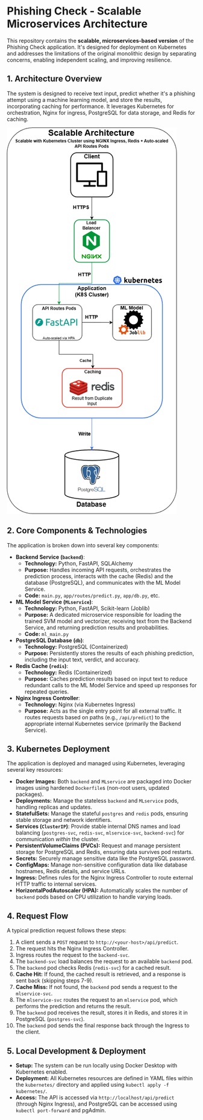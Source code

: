 # Phishing Check - Scalable Microservices Architecture

This repository contains the **scalable, microservices-based version** of the Phishing Check application. It's designed for deployment on Kubernetes and addresses the limitations of the original monolithic design by separating concerns, enabling independent scaling, and improving resilience.

## 1. Architecture Overview

The system is designed to receive text input, predict whether it's a phishing attempt using a machine learning model, and store the results, incorporating caching for performance. It leverages Kubernetes for orchestration, Nginx for ingress, PostgreSQL for data storage, and Redis for caching.

![Scalable Architecture Diagram](/ScalableArchitecture.drawio.png)

## 2. Core Components & Technologies

The application is broken down into several key components:

- **Backend Service (`backend`)**:
  - **Technology:** Python, FastAPI, SQLAlchemy
  - **Purpose:** Handles incoming API requests, orchestrates the prediction process, interacts with the cache (Redis) and the database (PostgreSQL), and communicates with the ML Model Service.
  - **Code:** `main.py`, `app/routes/predict.py`, `app/db.py`, etc.
- **ML Model Service (`MLservice`)**:
  - **Technology:** Python, FastAPI, Scikit-learn (Joblib)
  - **Purpose:** A dedicated microservice responsible for loading the trained SVM model and vectorizer, receiving text from the Backend Service, and returning prediction results and probabilities.
  - **Code:** `ml_main.py`
- **PostgreSQL Database (`db`)**:
  - **Technology:** PostgreSQL (Containerized)
  - **Purpose:** Persistently stores the results of each phishing prediction, including the input text, verdict, and accuracy.
- **Redis Cache (`redis`)**:
  - **Technology:** Redis (Containerized)
  - **Purpose:** Caches prediction results based on input text to reduce redundant calls to the ML Model Service and speed up responses for repeated queries.
- **Nginx Ingress Controller**:
  - **Technology:** Nginx (via Kubernetes Ingress)
  - **Purpose:** Acts as the single entry point for all external traffic. It routes requests based on paths (e.g., `/api/predict`) to the appropriate internal Kubernetes service (primarily the Backend Service).

## 3. Kubernetes Deployment

The application is deployed and managed using Kubernetes, leveraging several key resources:

- **Docker Images:** Both `backend` and `MLservice` are packaged into Docker images using hardened `Dockerfile`s (non-root users, updated packages).
- **Deployments:** Manage the stateless `backend` and `MLservice` pods, handling replicas and updates.
- **StatefulSets:** Manage the stateful `postgres` and `redis` pods, ensuring stable storage and network identifiers.
- **Services (`ClusterIP`)**: Provide stable internal DNS names and load balancing (`postgres-svc`, `redis-svc`, `mlservice-svc`, `backend-svc`) for communication _within_ the cluster.
- **PersistentVolumeClaims (PVCs):** Request and manage persistent storage for PostgreSQL and Redis, ensuring data survives pod restarts.
- **Secrets:** Securely manage sensitive data like the PostgreSQL password.
- **ConfigMaps:** Manage non-sensitive configuration data like database hostnames, Redis details, and service URLs.
- **Ingress:** Defines rules for the Nginx Ingress Controller to route external HTTP traffic to internal services.
- **HorizontalPodAutoscaler (HPA):** Automatically scales the number of `backend` pods based on CPU utilization to handle varying loads.

## 4. Request Flow

A typical prediction request follows these steps:

1.  A client sends a `POST` request to `http://<your-host>/api/predict`.
2.  The request hits the Nginx Ingress Controller.
3.  Ingress routes the request to the `backend-svc`.
4.  The `backend-svc` load balances the request to an available `backend` pod.
5.  The `backend` pod checks Redis (`redis-svc`) for a cached result.
6.  **Cache Hit:** If found, the cached result is retrieved, and a response is sent back (skipping steps 7-9).
7.  **Cache Miss:** If not found, the `backend` pod sends a request to the `mlservice-svc`.
8.  The `mlservice-svc` routes the request to an `mlservice` pod, which performs the prediction and returns the result.
9.  The `backend` pod receives the result, stores it in Redis, and stores it in PostgreSQL (`postgres-svc`).
10. The `backend` pod sends the final response back through the Ingress to the client.

## 5. Local Development & Deployment

- **Setup:** The system can be run locally using Docker Desktop with Kubernetes enabled.
- **Deployment:** All Kubernetes resources are defined in YAML files within the `kubernetes/` directory and applied using `kubectl apply -f kubernetes/`.
- **Access:** The API is accessed via `http://localhost/api/predict` (through Nginx Ingress), and PostgreSQL can be accessed using `kubectl port-forward` and pgAdmin.
